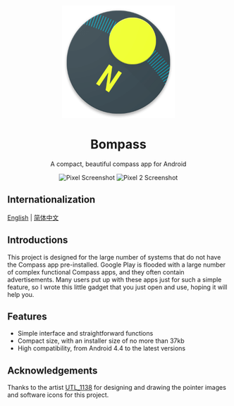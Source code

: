 <div align="center">
    <img src="bompsss/app/src/main/res/drawable-xhdpi/icon.png" alt="Bompass Logo" width="256" />
    <h1>Bompass</h1>
</div>
<p align="center">
  A compact, beautiful compass app for Android
</p>
<p align="center">
    <img src="https://user-images.githubusercontent.com/31174612/152642902-f9d90dc3-8f28-4f4d-bb0c-4124aeaa9a10.png" alt="Pixel Screenshot" height="512" />
    <img src="https://user-images.githubusercontent.com/31174612/152642981-d6e3e45b-c1b9-4fd9-8eae-e3a2f1d9c52c.png" alt="Pixel 2 Screenshot" height="512" />


</p>

## Internationalization

[English](README.md) | [简体中文](README.zh-Hans.md)

## Introductions

This project is designed for the large number of systems that do not have the Compass app pre-installed. Google Play is flooded with a large number of complex functional Compass apps, and they often contain advertisements. Many users put up with these apps just for such a simple feature, so I wrote this little gadget that you just open and use, hoping it will help you.

## Features

* Simple interface and straightforward functions
* Compact size, with an installer size of no more than 37kb
* High compatibility, from Android 4.4 to the latest versions

## Acknowledgements

Thanks to the artist [UTL_1138](https://github.com/967018) for designing and drawing the pointer images and software icons for this project.

